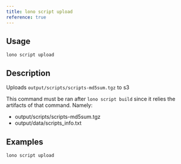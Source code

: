 ```yaml
---
title: lono script upload
reference: true
---
```


## Usage

    lono script upload

## Description

Uploads `output/scripts/scripts-md5sum.tgz` to s3

This command must be ran after `lono script build` since it relies the artifacts of that command. Namely:

  * output/scripts/scripts-md5sum.tgz
  * output/data/scripts_info.txt

## Examples

    lono script upload
